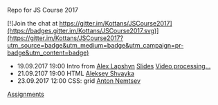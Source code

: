 Repo for JS Course 2017


[![Join the chat at https://gitter.im/Kottans/JSCourse2017](https://badges.gitter.im/Kottans/JSCourse2017.svg)](https://gitter.im/Kottans/JSCourse2017?utm_source=badge&utm_medium=badge&utm_campaign=pr-badge&utm_content=badge)

+ 19.09.2017 19:00 Intro from [Alex Lapshyn](https://github.com/sudodoki) [Slides](http://sudodoki.github.io/slides/kottans-intro-slides) [Video processing... ]()
+ 21.09.2107 19:00 HTML [Aleksey Shvayka](https://github.com/shvaikalesh)
+ 23.09.2017 12:00 CSS: grid [Anton Nemtsev](https://github.com/SilentImp)

[Assignments](assignments.md)

